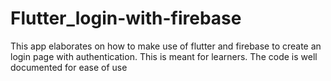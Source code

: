 # Flutter_login-with-firebase
This app elaborates on how to make use of flutter and firebase to create an login page with authentication. This is meant for learners. The code is well documented for ease of use
